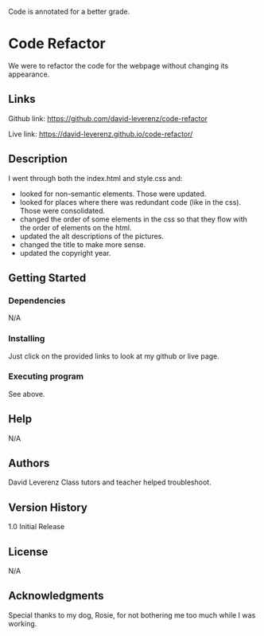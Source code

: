 Code is annotated for a better grade.

# Code Refactor

We were to refactor the code for the webpage without changing its appearance.

## Links
Github link: https://github.com/david-leverenz/code-refactor

Live link: https://david-leverenz.github.io/code-refactor/

## Description

I went through both the index.html and style.css and:
- looked for non-semantic elements.  Those were updated.
- looked for places where there was redundant code (like in the css). Those were consolidated.
- changed the order of some elements in the css so that they flow with the order of elements on the html.
- updated the alt descriptions of the pictures.
- changed the title to make more sense.
- updated the copyright year.

## Getting Started

### Dependencies

N/A

### Installing

Just click on the provided links to look at my github or live page.

### Executing program

See above.

## Help

N/A

## Authors

David Leverenz
Class tutors and teacher helped troubleshoot.

## Version History

1.0  Initial Release

## License

N/A

## Acknowledgments

Special thanks to my dog, Rosie, for not bothering me too much while I was working.
